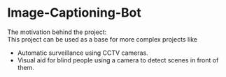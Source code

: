 # Image-Captioning-Bot

The motivation behind the project:<br>
This project can be used as a base for more complex projects like 
- Automatic surveillance using CCTV cameras.
- Visual aid for blind people using a camera to detect scenes in front of them.
